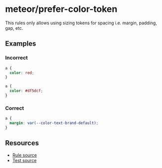 # meteor/prefer-color-token

This rules only allows using sizing tokens for spacing i.e. margin, padding, gap, etc.

## Examples

### Incorrect

```css
a {
  color: red;
}
```

```css
a {
  color: #df5dcf;
}
```

### Correct

```css
a {
  margin: var(--color-text-brand-default);
}
```

## Resources

- [Rule source](https://github.com/heyframe/meteor/blob/main/packages/stylelint-plugin-meteor/src/rules/prefer-color-token/index.ts)
- [Test source](https://github.com/heyframe/meteor/blob/main/packages/stylelint-plugin-meteor/src/rules/prefer-color-token/prefer-color-token.test.ts)
